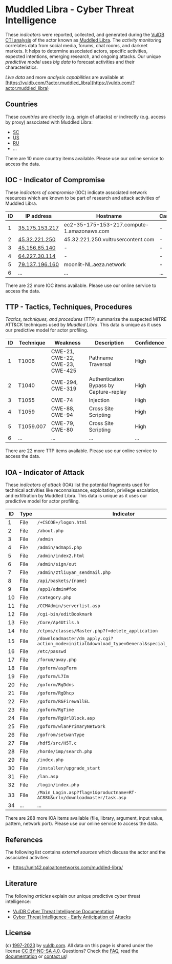 # Muddled Libra - Cyber Threat Intelligence

These _indicators_ were reported, collected, and generated during the [VulDB CTI analysis](https://vuldb.com/?kb.cti) of the actor known as [Muddled Libra](https://vuldb.com/?actor.muddled_libra). The _activity monitoring_ correlates data from social media, forums, chat rooms, and darknet markets. It helps to determine associated actors, specific activities, expected intentions, emerging research, and ongoing attacks. Our unique _predictive model_ uses _big data_ to forecast activities and their characteristics.

_Live data_ and more _analysis capabilities_ are available at [https://vuldb.com/?actor.muddled_libra](https://vuldb.com/?actor.muddled_libra)

## Countries

These _countries_ are directly (e.g. origin of attacks) or indirectly (e.g. access by proxy) associated with Muddled Libra:

* [SC](https://vuldb.com/?country.sc)
* [US](https://vuldb.com/?country.us)
* [RU](https://vuldb.com/?country.ru)
* ...

There are 10 more country items available. Please use our online service to access the data.

## IOC - Indicator of Compromise

These _indicators of compromise_ (IOC) indicate associated network resources which are known to be part of research and attack activities of Muddled Libra.

ID | IP address | Hostname | Campaign | Confidence
-- | ---------- | -------- | -------- | ----------
1 | [35.175.153.217](https://vuldb.com/?ip.35.175.153.217) | ec2-35-175-153-217.compute-1.amazonaws.com | - | Medium
2 | [45.32.221.250](https://vuldb.com/?ip.45.32.221.250) | 45.32.221.250.vultrusercontent.com | - | High
3 | [45.156.85.140](https://vuldb.com/?ip.45.156.85.140) | - | - | High
4 | [64.227.30.114](https://vuldb.com/?ip.64.227.30.114) | - | - | High
5 | [79.137.196.160](https://vuldb.com/?ip.79.137.196.160) | moonlit-NL.aeza.network | - | High
6 | ... | ... | ... | ...

There are 22 more IOC items available. Please use our online service to access the data.

## TTP - Tactics, Techniques, Procedures

_Tactics, techniques, and procedures_ (TTP) summarize the suspected MITRE ATT&CK techniques used by _Muddled Libra_. This data is unique as it uses our predictive model for actor profiling.

ID | Technique | Weakness | Description | Confidence
-- | --------- | -------- | ----------- | ----------
1 | T1006 | CWE-21, CWE-22, CWE-23, CWE-425 | Pathname Traversal | High
2 | T1040 | CWE-294, CWE-319 | Authentication Bypass by Capture-replay | High
3 | T1055 | CWE-74 | Injection | High
4 | T1059 | CWE-88, CWE-94 | Cross Site Scripting | High
5 | T1059.007 | CWE-79, CWE-80 | Cross Site Scripting | High
6 | ... | ... | ... | ...

There are 22 more TTP items available. Please use our online service to access the data.

## IOA - Indicator of Attack

These _indicators of attack_ (IOA) list the potential fragments used for technical activities like reconnaissance, exploitation, privilege escalation, and exfiltration by Muddled Libra. This data is unique as it uses our predictive model for actor profiling.

ID | Type | Indicator | Confidence
-- | ---- | --------- | ----------
1 | File | `/+CSCOE+/logon.html` | High
2 | File | `/about.php` | Medium
3 | File | `/admin` | Low
4 | File | `/admin/admapi.php` | High
5 | File | `/admin/index2.html` | High
6 | File | `/admin/sign/out` | High
7 | File | `/admin/ztliuyan_sendmail.php` | High
8 | File | `/api/baskets/{name}` | High
9 | File | `/app1/admin#foo` | High
10 | File | `/category.php` | High
11 | File | `/CCMAdmin/serverlist.asp` | High
12 | File | `/cgi-bin/editBookmark` | High
13 | File | `/Core/Ap4Utils.h` | High
14 | File | `/ctpms/classes/Master.php?f=delete_application` | High
15 | File | `/downloadmaster/dm_apply.cgi?action_mode=initial&download_type=General&special_cgi=get_language` | High
16 | File | `/etc/passwd` | Medium
17 | File | `/forum/away.php` | High
18 | File | `/goform/aspForm` | High
19 | File | `/goform/L7Im` | Medium
20 | File | `/goform/RgDdns` | High
21 | File | `/goform/RgDhcp` | High
22 | File | `/goform/RGFirewallEL` | High
23 | File | `/goform/RgTime` | High
24 | File | `/goform/RgUrlBlock.asp` | High
25 | File | `/goform/wlanPrimaryNetwork` | High
26 | File | `/gofrom/setwanType` | High
27 | File | `/hdf5/src/H5T.c` | High
28 | File | `/horde/imp/search.php` | High
29 | File | `/index.php` | Medium
30 | File | `/installer/upgrade_start` | High
31 | File | `/lan.asp` | Medium
32 | File | `/login/index.php` | High
33 | File | `/Main_Login.asp?flag=1&productname=RT-AC88U&url=/downloadmaster/task.asp` | High
34 | ... | ... | ...

There are 288 more IOA items available (file, library, argument, input value, pattern, network port). Please use our online service to access the data.

## References

The following list contains _external sources_ which discuss the actor and the associated activities:

* https://unit42.paloaltonetworks.com/muddled-libra/

## Literature

The following _articles_ explain our unique predictive cyber threat intelligence:

* [VulDB Cyber Threat Intelligence Documentation](https://vuldb.com/?kb.cti)
* [Cyber Threat Intelligence - Early Anticipation of Attacks](https://www.scip.ch/en/?labs.20201022)

## License

(c) [1997-2023](https://vuldb.com/?kb.changelog) by [vuldb.com](https://vuldb.com/?kb.about). All data on this page is shared under the license [CC BY-NC-SA 4.0](https://creativecommons.org/licenses/by-nc-sa/4.0/). Questions? Check the [FAQ](https://vuldb.com/?kb.faq), read the [documentation](https://vuldb.com/?kb) or [contact us](https://vuldb.com/?contact)!
